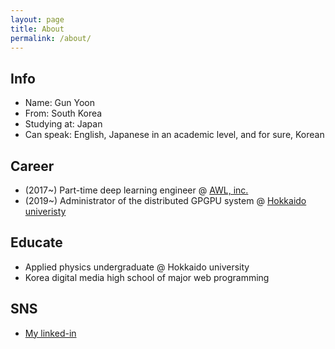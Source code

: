 ```yaml
---
layout: page
title: About
permalink: /about/
---
```


## Info

- Name: Gun Yoon
- From: South Korea
- Studying at: Japan
- Can speak: English, Japanese in an academic level, and for sure, Korean

## Career

- (2017~) Part-time deep learning engineer @ [AWL, inc.](https://awl.co.jp/)
- (2019~) Administrator of the distributed GPGPU system @ [Hokkaido univeristy](https://www.eng.hokudai.ac.jp/labo/LMC/index-e.html)

## Educate

- Applied physics undergraduate @ Hokkaido university
- Korea digital media high school of major web programming

## SNS

- [My linked-in](https://www.linkedin.com/in/gun-y-149369b7/)
